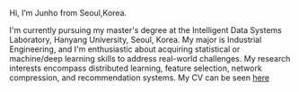 Hi, I’m Junho from Seoul,Korea.

I'm currently pursuing my master's degree at the Intelligent Data Systems Laboratory, Hanyang University, Seoul, Korea. My major is Industrial Engineering, and I'm enthusiastic about acquiring  statistical or machine/deep learning skills  to address real-world challenges. My research interests encompass distributed learning, feature selection, network compression, and recommendation systems.
My CV can be seen [here](https://github.com/lookbackjh/lookbackjh/blob/main/CV_junho.pdf)
<!---





Corpse-is-Talking/Corpse-is-Talking is a ✨ special ✨ repository because its `README.md` (this file) appears on your GitHub profile.
You can click the Preview link to take a look at your changes.
--->
